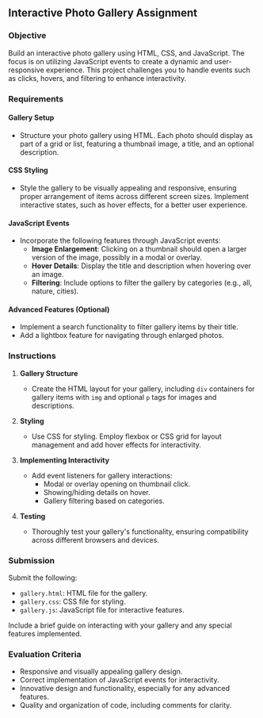 ## Interactive Photo Gallery Assignment

### Objective
Build an interactive photo gallery using HTML, CSS, and JavaScript. The focus is on utilizing JavaScript events to create a dynamic and user-responsive experience. This project challenges you to handle events such as clicks, hovers, and filtering to enhance interactivity.

### Requirements

#### Gallery Setup
- Structure your photo gallery using HTML. Each photo should display as part of a grid or list, featuring a thumbnail image, a title, and an optional description.

#### CSS Styling
- Style the gallery to be visually appealing and responsive, ensuring proper arrangement of items across different screen sizes. Implement interactive states, such as hover effects, for a better user experience.

#### JavaScript Events
- Incorporate the following features through JavaScript events:
  - **Image Enlargement**: Clicking on a thumbnail should open a larger version of the image, possibly in a modal or overlay.
  - **Hover Details**: Display the title and description when hovering over an image.
  - **Filtering**: Include options to filter the gallery by categories (e.g., all, nature, cities).

#### Advanced Features (Optional)
- Implement a search functionality to filter gallery items by their title.
- Add a lightbox feature for navigating through enlarged photos.

### Instructions

1. **Gallery Structure**
   - Create the HTML layout for your gallery, including `div` containers for gallery items with `img` and optional `p` tags for images and descriptions.

2. **Styling**
   - Use CSS for styling. Employ flexbox or CSS grid for layout management and add hover effects for interactivity.

3. **Implementing Interactivity**
   - Add event listeners for gallery interactions:
     - Modal or overlay opening on thumbnail click.
     - Showing/hiding details on hover.
     - Gallery filtering based on categories.

4. **Testing**
   - Thoroughly test your gallery's functionality, ensuring compatibility across different browsers and devices.

### Submission
Submit the following:
- `gallery.html`: HTML file for the gallery.
- `gallery.css`: CSS file for styling.
- `gallery.js`: JavaScript file for interactive features.

Include a brief guide on interacting with your gallery and any special features implemented.

### Evaluation Criteria
- Responsive and visually appealing gallery design.
- Correct implementation of JavaScript events for interactivity.
- Innovative design and functionality, especially for any advanced features.
- Quality and organization of code, including comments for clarity.
